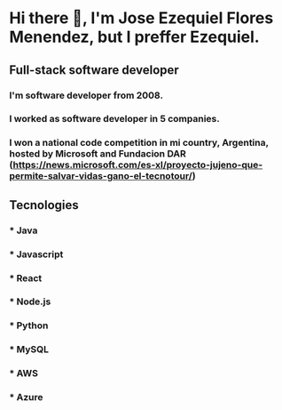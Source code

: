 # Hi there 👋, I'm Jose Ezequiel Flores Menendez, but I preffer Ezequiel.

## Full-stack software developer

### I'm software developer from 2008.
### I worked as software developer in 5 companies.
### I won a national code competition in mi country, Argentina, hosted by Microsoft and Fundacion DAR (https://news.microsoft.com/es-xl/proyecto-jujeno-que-permite-salvar-vidas-gano-el-tecnotour/)

## Tecnologies
### * Java
### * Javascript
### * React
### * Node.js
### * Python
### * MySQL
### * AWS
### * Azure


<!--
**eze01061985/eze01061985** is a ✨ _special_ ✨ repository because its `README.md` (this file) appears on your GitHub profile.

Here are some ideas to get you started:

- 🔭 I’m currently working on ...
- 🌱 I’m currently learning ...
- 👯 I’m looking to collaborate on ...
- 🤔 I’m looking for help with ...
- 💬 Ask me about ...
- 📫 How to reach me: ...
- 😄 Pronouns: ...
- ⚡ Fun fact: ...
-->
